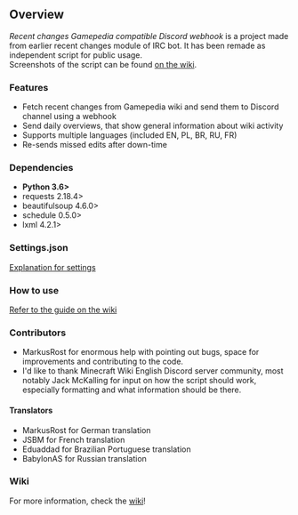 ## Overview ##
*Recent changes Gamepedia compatible Discord webhook* is a project made from earlier recent changes module of IRC bot. It has been remade as independent script for public usage.    
Screenshots of the script can be found [on the wiki](https://gitlab.com/piotrex43/RcGcDw/wikis/Presentation).

### Features ###
* Fetch recent changes from Gamepedia wiki and send them to Discord channel using a webhook
* Send daily overviews, that show general information about wiki activity
* Supports multiple languages (included EN, PL, BR, RU, FR)
* Re-sends missed edits after down-time

### Dependencies ###
* **Python 3.6>**
* requests 2.18.4>
* beautifulsoup 4.6.0>
* schedule 0.5.0>
* lxml 4.2.1>

### Settings.json ###
[Explanation for settings](https://gitlab.com/piotrex43/RcGcDw/wikis/settings.json)    

### How to use ###
[Refer to the guide on the wiki](https://gitlab.com/piotrex43/RcGcDw/wikis/Guide)

### Contributors ###
* MarkusRost for enormous help with pointing out bugs, space for improvements and contributing to the code.
* I'd like to thank Minecraft Wiki English Discord server community, most notably Jack McKalling for input on how the script should work, especially formatting and what information should be there.

#### Translators #### 
* MarkusRost for German translation
* JSBM for French translation
* Eduaddad for Brazilian Portuguese translation
* BabylonAS for Russian translation

### Wiki ###
For more information, check the [wiki](https://gitlab.com/piotrex43/RcGcDw/wikis/Home)!